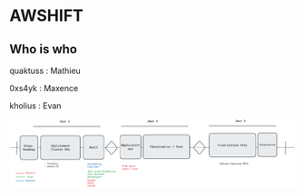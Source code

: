 # AWSHIFT

## Who is who

quaktuss : Mathieu

0xs4yk : Maxence

kholius : Evan

![Roadmap](imgs/roadmap-conteneurisation.png)
